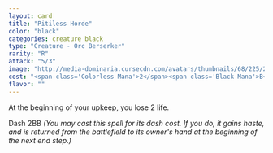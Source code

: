 ```yaml
---
layout: card
title: "Pitiless Horde"
color: "black"
categories: creature black
type: "Creature - Orc Berserker"
rarity: "R"
attack: "5/3"
image: "http://media-dominaria.cursecdn.com/avatars/thumbnails/68/225/200/283/635616662236979795.png"
cost: "<span class='Colorless Mana'>2</span><span class='Black Mana'>B</span>"
flavor: ""
---
```


At the beginning of your upkeep, you lose 2 life.

Dash <span class="tip mana-icon mana-colorless-02" title="2 Colorless Mana">2</span><span class="tip mana-icon mana-black" title="1 Black Mana">B</span><span class="tip mana-icon mana-black" title="1 Black Mana">B</span> <em>(You may cast this spell for its dash cost. If you do, it gains haste, and is returned from the battlefield to its owner's hand at the beginning of the next end step.)</em>
